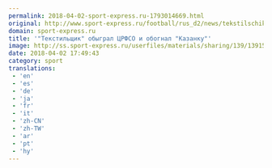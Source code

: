 ```yaml
---
permalink: 2018-04-02-sport-express.ru-1793014669.html
original: http://www.sport-express.ru/football/rus_d2/news/tekstilschik-obygral-crfso-i-obognal-kazanku-1391580/
domain: sport-express.ru
title: '"Текстильщик" обыграл ЦРФСО и обогнал "Казанку"'
image: http://ss.sport-express.ru/userfiles/materials/sharing/139/1391580.jpg
date: 2018-04-02 17:49:43
category: sport
translations: 
 - 'en'
 - 'es'
 - 'de'
 - 'ja'
 - 'fr'
 - 'it'
 - 'zh-CN'
 - 'zh-TW'
 - 'ar'
 - 'pt'
 - 'hy'
---
```


